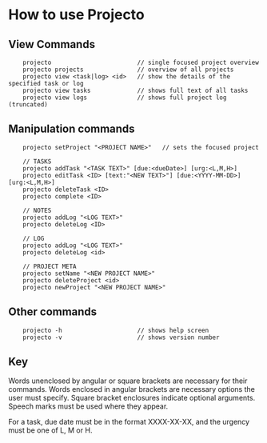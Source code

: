 # How to use Projecto

## View Commands

```
    projecto                        // single focused project overview
    projecto projects               // overview of all projects
    projecto view <task|log> <id>   // show the details of the specified task or log
    projecto view tasks             // shows full text of all tasks
    projecto view logs              // shows full project log (truncated)
```

## Manipulation commands

```
    projecto setProject "<PROJECT NAME>"   // sets the focused project

    // TASKS
    projecto addTask "<TASK TEXT>" [due:<dueDate>] [urg:<L,M,H>]
    projecto editTask <ID> [text:"<NEW TEXT>"] [due:<YYYY-MM-DD>] [urg:<L,M,H>]
    projecto deleteTask <ID>
    projecto complete <ID>

    // NOTES
    projecto addLog "<LOG TEXT>"
    projecto deleteLog <ID>

    // LOG
    projecto addLog "<LOG TEXT>"
    projecto deleteLog <id>

    // PROJECT META
    projecto setName "<NEW PROJECT NAME>"
    projecto deleteProject <id>
    projecto newProject "<NEW PROJECT NAME>"
```

## Other commands

```
    projecto -h                     // shows help screen
    projecto -v                     // shows version number
```

## Key
Words unenclosed by angular or square brackets are necessary for their commands. Words enclosed in angular brackets are necessary options the user must specify. Square bracket enclosures indicate optional arguments. Speech marks must be used where they appear.

For a task, due date must be in the format XXXX-XX-XX, and the urgency must be one of L, M or H.